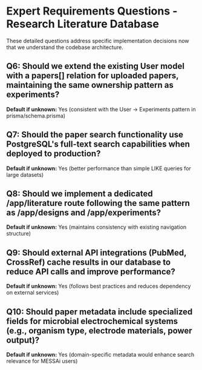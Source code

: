 # Expert Requirements Questions - Research Literature Database

These detailed questions address specific implementation decisions now that we
understand the codebase architecture.

## Q6: Should we extend the existing User model with a papers[] relation for uploaded papers, maintaining the same ownership pattern as experiments?

**Default if unknown:** Yes (consistent with the User → Experiments pattern in
prisma/schema.prisma)

## Q7: Should the paper search functionality use PostgreSQL's full-text search capabilities when deployed to production?

**Default if unknown:** Yes (better performance than simple LIKE queries for
large datasets)

## Q8: Should we implement a dedicated /app/literature route following the same pattern as /app/designs and /app/experiments?

**Default if unknown:** Yes (maintains consistency with existing navigation
structure)

## Q9: Should external API integrations (PubMed, CrossRef) cache results in our database to reduce API calls and improve performance?

**Default if unknown:** Yes (follows best practices and reduces dependency on
external services)

## Q10: Should paper metadata include specialized fields for microbial electrochemical systems (e.g., organism type, electrode materials, power output)?

**Default if unknown:** Yes (domain-specific metadata would enhance search
relevance for MESSAi users)
